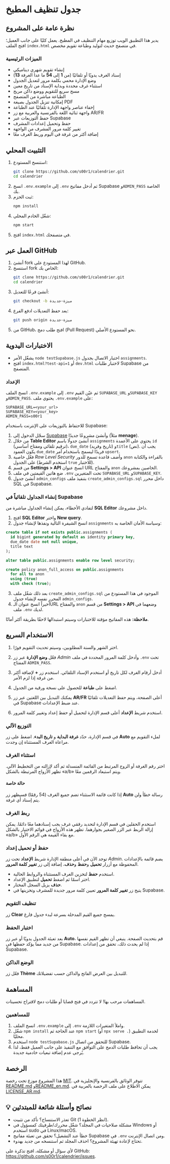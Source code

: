 # جدول تنظيف المطبخ

## نظرة عامة على المشروع
يدير هذا التطبيق الويب توزيع مهام التنظيف في المطبخ. يعمل كليًا على جانب العميل؛ افتح الملف `index.html` في متصفح حديث لتوليد وطباعة تقويم مخصص.

### الميزات الرئيسية
- إنشاء تقويم شهري ديناميكي
- إسناد الغرف يدويًا أو تلقائيًا (من **1** إلى **54** ما عدا الغرفة **13**)
- وضع الإدارة محمي بكلمة مرور لتعديل الجدول
- استثناء غرف محددة وبداية الإسناد من تاريخ معين
- مسح سريع للتقويم ووضع داكن مريح
- الطباعة مباشرة من المتصفح
- إمكانية تنزيل الجدول بصيغة PDF
- إخفاء عناصر واجهة الإدارة تلقائيًا عند الطباعة
- واجهة ثنائية اللغة بالفرنسية والعربية مع زر AR/FR
- حفظ التوزيعات عبر Supabase
- حفظ وتحميل إعدادات المشرف
- تغيير كلمة مرور المشرف من الواجهة
- إضافة أكثر من غرفة في اليوم وربط الغرف معًا

## التثبيت المحلي
1. استنسخ المستودع:
   ```bash
   git clone https://github.com/s00r1/calendrier.git
   cd calendrier
   ```
2. انسخ `.env.example` إلى `.env` ثم أدخل مفاتيح Supabase و`ADMIN_PASS` الخاصة بك.
3. ثبت الحزم:
   ```bash
   npm install
   ```
4. شغّل الخادم المحلي:
   ```bash
   npm start
   ```
5. افتح `index.html` في متصفحك.

## العمل عبر GitHub
1. أنشئ fork لهذا المستودع على GitHub.
2. استنسخ fork الخاص بك:
   ```bash
   git clone https://github.com/s00r1/calendrier.git
   cd calendrier
   ```
3. أنشئ فرعًا للتعديل:
   ```bash
   git checkout -b ميزة-جديدة
   ```
4. بعد حفظ التعديلات ادفع الفرع:
   ```bash
   git push origin ميزة-جديدة
   ```
5. من GitHub، افتح طلب دمج (Pull Request) نحو المستودع الأصلي.

## الاختبارات اليدوية
- يشغّل الأمر `node testSupabase.js` اختبار الاتصال بجدول `assignments`.
- افتح `index.html?test-api=1` أو `dev.html` لاختبار طلبات Supabase من المتصفح.

### الإعداد

انسخ الملف `.env.example` إلى `.env` ثم عيّن القيم `SUPABASE_URL` و`SUPABASE_KEY` و`ADMIN_PASS`.
يحتوي ملف `.env.example` على:

```env
SUPABASE_URL=<your_url>
SUPABASE_KEY=<your_key>
ADMIN_PASS=s00r1
```

للاحتفاظ بالتوزيعات على الإنترنت باستخدام Supabase:

1. سجّل الدخول إلى [Supabase](https://app.supabase.com) وأنشئ مشروعًا جديدًا (مثلاً **menage**).
2. من خلال **Table Editor** أنشئ جدولًا باسم `assignments` يحتوي على الأعمدة `id` (ترقيم تلقائي ومفتاح أساسي)، `due_date` (تاريخ وفريد) و`title` (نص). يجب أن يكون العمود `due_date` فريدًا ليسمح باستخدام أمر `upsert`.
3. فعّل خاصية *Row Level Security* وأضف قاعدة تسمح للدور `anon` بالقراءة والكتابة على الجدول (استخدم الشرط `true` للاختبار).
4. من قسم **Settings > API** انسخ عنوان URL والمفتاح `anon` الخاصين بمشروعك.
5. ضع هاتين القيمتين في ملف `.env` تحت المتغيرين `SUPABASE_URL` و`SUPABASE_KEY`.
6. أنشئ جدول `admin_configs` بتنفيذ ملف `create_admin_configs.sql` داخل محرر SQL في Supabase.

### إنشاء الجداول تلقائياً في Supabase

لتفادي الأخطاء، يمكن إنشاء الجداول مباشرة من **SQL Editor** داخل مشروعك.

1. افتح **SQL Editor** واختر **New query**.
2. انسخ الشيفرة التالية ونفذها لإنشاء جدول `assignments` وسياسة الأمان الخاصة به:

```sql
create table if not exists public.assignments (
  id bigint generated by default as identity primary key,
  due_date date not null unique,
  title text
);

alter table public.assignments enable row level security;

create policy anon_full_access on public.assignments
  for all to anon
  using (true)
  with check (true);
```

3. بعد ذلك شغّل ملف `create_admin_configs.sql` الموجود في هذا المستودع من المحرر نفسه لإنشاء جدول `admin_configs`.
4. أخيراً انسخ عنوان الـURL والمفتاح `anon` من قسم **Settings > API** وضعهما في ملف `.env` لديك.

**ملاحظة:** هذه المفاتيح مؤقتة للاختبارات وسيتم استبدالها لاحقًا بطريقة أكثر أمانًا.

## الاستخدام السريع

1. اختر الشهر والسنة المطلوبين، وسيتم تحديث التقويم فورًا.
2. فعّل **وضع الإدارة** عبر زر *Admin* وأدخل كلمة المرور المحددة في ملف `.env` تحت المفتاح `ADMIN_PASS`.
3. أدخل أرقام الغرف لكل تاريخ أو استخدم الإسناد التلقائي. استخدم زر **+** لإضافة أكثر من غرفة إذا لزم الأمر.
4. اضغط على **طباعة** للحصول على نسخة ورقية من الجدول.
5. يمكنك التبديل بين اللغتين عبر زر **AR/FR** أعلى الصفحة،
   ويتم حفظ التعديلات تلقائيًا في Supabase عند ضبط الإعدادات.

6. استخدم شريط **الإعداد** أعلى قسم الإدارة لتحميل أو حفظ إعداد وتغيير كلمة المرور.
### التوزيع الآلي

في قسم الإدارة، حدّد **غرفة البداية** و **تاريخ البدء**. اضغط على زر **Auto** لملء التقويم مع مراعاة الغرف المستثناة إن وجدت.

### استثناء الغرف

اختر رقم الغرفة أو الزوج المرتبط من القائمة المنسدلة ثم أكد لإزالته من التخطيط الآلي. تظهر الأزواج المرتبطة بالشكل «a/b» ويتم استبعاد الرقمين معًا.

#### حالة خاصة

إذا كانت قائمة الاستثناء تضم جميع الغرف (54 رقمًا) فسيظهر زر **Auto** رسالة خطأ ولن يتم إسناد أي غرفة.
### ربط الغرف

استخدم الحقلين في قسم الإدارة لتحديد رقمَي غرف يجب إسنادهما معًا دائمًا. يمكن إزالة الربط عبر الزر الصغير بجوارهما. تظهر هذه الأزواج في قوائم الاختيار بالشكل «a/b» مع بقاء القيمة هي الرقم الأول.



### حفظ أو تحميل إعداد

توجد الآن في أعلى منطقة الإدارة شريط **الإعداد** تحت زر *Admin*. يضم قائمة بالإعدادات المحفوظة مع أزرار **تحميل** و**حفظ** و**حذف**، إضافة إلى زر **تغيير كلمة المرور**.

- استخدم **حفظ** لتخزين الغرف المستثناة والروابط الحالية.
- اختر اسمًا ثم اضغط **تحميل** لتطبيق الإعداد.
- **حذف** يزيل السجل المختار.
- يتيح زر **تغيير كلمة المرور** تعيين كلمة مرور جديدة للمشرف وتخزينها في Supabase.
### تنظيف التقويم

زر **Clear** يمسح جميع القيم المدخلة بسرعة لبدء جدول فارغ.

### اختبار الحفظ

بعد تعبئة الجدول يدويًا أو عبر زر **Auto**، قم بتحديث الصفحة. ينبغي أن تظهر القيم نفسها من جديد مما يؤكد حفظها في Supabase. إذا لم يحدث ذلك، تحقق من إعدادات Supabase.

### الوضع الداكن

فعّل زر **Thème** للتبديل بين العرض الفاتح والداكن حسب تفضيلاتك.

## المساهمة

المساهمات مرحب بها! لا تتردد في فتح قضايا أو طلبات دمج لاقتراح تحسينات.

### للمساهمين

1. انسخ الملف `.env.example` إلى `.env` واملأ المتغيرات اللازمة.
2. شغّل `npm install` عند الحاجة ثم `npm start` (أو `npx serve .`) لخدمة التطبيق محليًا.
3. استخدم `node testSupabase.js` للتحقق من اتصال Supabase.
4. يجب أن تحافظ طلبات الدمج على التوافق مع التنفيذ على جانب العميل فقط، لذا يُرجى عدم إضافة تبعيات خادمية جديدة.

## الرخصة

هذا المشروع موزع تحت رخصة [MIT](LICENSE). تتوفر الوثائق بالفرنسية والإنجليزية في [README.md](README.md) و[README_en.md](README_en.md). يمكن الاطلاع على ملف الرخصة بالعربية في [LICENSE_AR.md](LICENSE_AR.md).

## 💡 نصائح وأسئلة شائعة للمبتدئين

- تعذر الاستنساخ؟ تأكد من تثبيت Git (انظر الخطوة 1).
- مشكلة صلاحيات في المجلد؟ شغّل محررك/طرفيتك كمسؤول في Windows أو استخدم sudo في Linux/macOS.
- خطأ عند التشغيل؟ تحقق من تعبئة مفاتيح Supabase في `.env` ومن اتصال الإنترنت.
- تحتاج لإعادة تهيئة المشروع؟ احذف المجلد ثم استنسخه من جديد بهدوء.

لأي سؤال أو مشكلة، افتح تذكرة على GitHub: <https://github.com/s00r1/calendrier/issues>.
